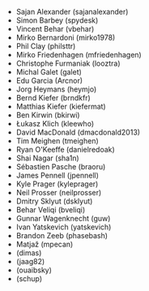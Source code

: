 * Sajan Alexander (sajanalexander)
* Simon Barbey (spydesk)
* Vincent Behar (vbehar)
* Mirko Bernardoni (mirko1978)
* Phil Clay (philsttr)
* Mirko Friedenhagen (mfriedenhagen)
* Christophe Furmaniak (looztra)
* Michal Galet (galet)
* Edu Garcia (Arcnor)
* Jorg Heymans (heymjo)
* Bernd Kiefer (brndkfr)
* Matthias Kiefer (kiefermat)
* Ben Kirwin (bkirwi)
* Łukasz Klich (kleewho)
* David MacDonald (dmacdonald2013)
* Tim Meighen (tmeighen)
* Ryan O'Keeffe (danielredoak)
* Shai Nagar (sha1n)
* Sébastien Pasche (braoru)
* James Pennell (jpennell)
* Kyle Prager (kyleprager)
* Neil Prosser (neilprosser)
* Dmitry Sklyut (dsklyut)
* Behar Veliqi (bveliqi)
* Gunnar Wagenknecht (guw)
* Ivan Yatskevich (yatskevich)
* Brandon Zeeb (phasebash)
* Matjaž (mpecan)
* (dimas)
* (jaag82)
* (ouaibsky)
* (schup)
